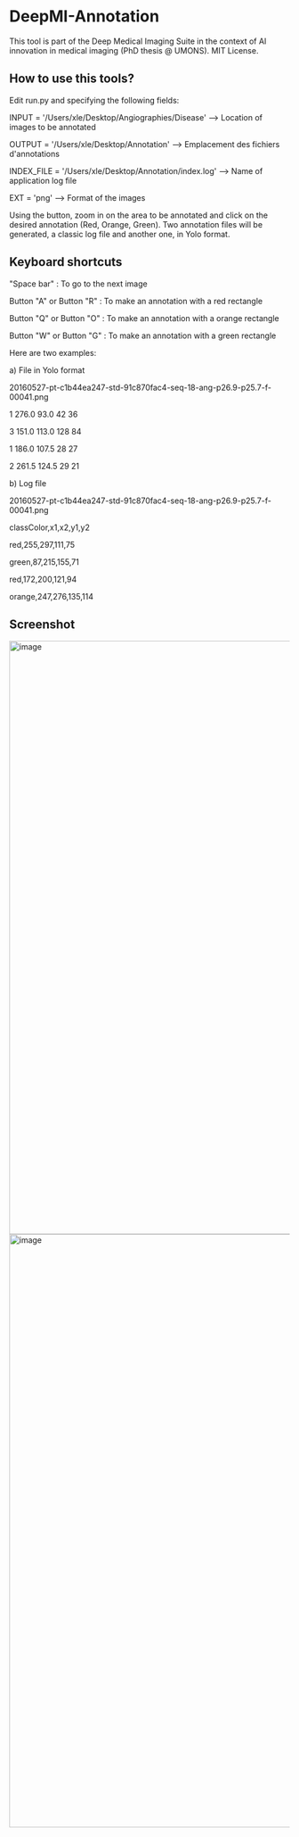 # DeepMI-Annotation



This tool is part of the Deep Medical Imaging Suite in the context of AI innovation in medical imaging (PhD thesis @ UMONS).
MIT License.

## How to use this tools?

Edit run.py and specifying the following fields:

INPUT = '/Users/xle/Desktop/Angiographies/Disease' --> Location of images to be annotated

OUTPUT = '/Users/xle/Desktop/Annotation' --> Emplacement des fichiers d'annotations

INDEX_FILE = '/Users/xle/Desktop/Annotation/index.log' --> Name of application log file

EXT = 'png' --> Format of the images 

Using the <Zoom> button, zoom in on the area to be annotated and click on the desired annotation (Red, Orange, Green).
Two annotation files will be generated, a classic log file and another one, in Yolo format.

## Keyboard shortcuts

"Space bar" : To go to the next image

Button "A" or Button "R" : To make an annotation with a red rectangle

Button "Q" or Button "O" : To make an annotation with a orange rectangle

Button "W" or Button "G" : To make an annotation with a green rectangle

Here are two examples:

a) File in Yolo format

  20160527-pt-c1b44ea247-std-91c870fac4-seq-18-ang-p26.9-p25.7-f-00041.png

  1 276.0 93.0 42 36
  
  3 151.0 113.0 128 84
  
  1 186.0 107.5 28 27
  
  2 261.5 124.5 29 21


b) Log file

  20160527-pt-c1b44ea247-std-91c870fac4-seq-18-ang-p26.9-p25.7-f-00041.png
  
  classColor,x1,x2,y1,y2
  
  red,255,297,111,75
  
  green,87,215,155,71
  
  red,172,200,121,94
  
  orange,247,276,135,114
  
  
  

## Screenshot 

 
<img width="1064" alt="image" src="https://user-images.githubusercontent.com/25364805/194230382-193f777d-6e6d-4a75-9c87-4cf667dc8ad4.png">  
<img width="1064" alt="image" src="https://user-images.githubusercontent.com/25364805/194231066-fffb760e-c8ad-4d38-a163-78a7adead0d7.png">



